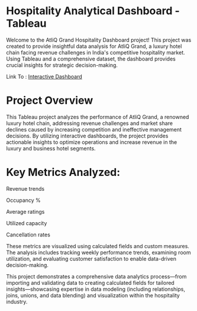 # Hospitality Analytical Dashboard - Tableau
Welcome to the AtliQ Grand Hospitality Dashboard project! This project was created to provide insightful data analysis for AtliQ Grand, a luxury hotel chain facing revenue challenges in India's competitive hospitality market. Using Tableau and a comprehensive dataset, the dashboard provides crucial insights for strategic decision-making.

Link To : [Interactive Dashboard](https://public.tableau.com/app/profile/sakshi.talmale/viz/TableauprojectHospitality/Dashboard1)
# Project Overview
This Tableau project analyzes the performance of AtliQ Grand, a renowned luxury hotel chain, addressing revenue challenges and market share declines caused by increasing competition and ineffective management decisions. By utilizing interactive dashboards, the project provides actionable insights to optimize operations and increase revenue in the luxury and business hotel segments.

# Key Metrics Analyzed:

Revenue trends

Occupancy %

Average ratings

Utilized capacity

Cancellation rates

These metrics are visualized using calculated fields and custom measures. The analysis includes tracking weekly performance trends, examining room utilization, and evaluating customer satisfaction to enable data-driven decision-making.

This project demonstrates a comprehensive data analytics process—from importing and validating data to creating calculated fields for tailored insights—showcasing expertise in data modeling (including relationships, joins, unions, and data blending) and visualization within the hospitality industry.


